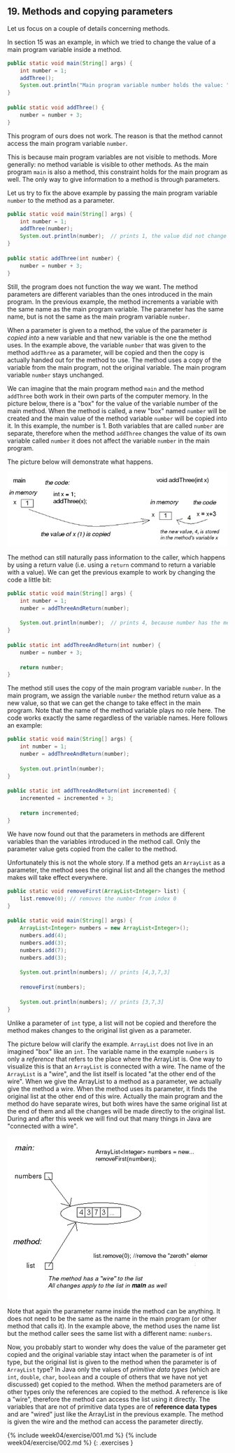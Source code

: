 ## 19. Methods and copying parameters

Let us focus on a couple of details concerning methods.

In section 15 was an example, in which we tried to change the value of a main program variable inside a method.

```java
public static void main(String[] args) {
    int number = 1;
    addThree();
    System.out.println("Main program variable number holds the value: " + number);
}

public static void addThree() {
    number = number + 3;
}
```
  
This program of ours does not work. The reason is that the method cannot access the main program variable `number`.

This is because main program variables are not visible to methods. More generally: no method variable is visible to other methods. As the main program `main` is also a method, this constraint holds for the main program as well. The only way to give information to a method is through parameters.

Let us try to fix the above example by passing the main program variable `number` to the method as a parameter.

```java
public static void main(String[] args) {
    int number = 1;
    addThree(number);
    System.out.println(number);  // prints 1, the value did not change
}

public static addThree(int number) {
    number = number + 3;
}
```
  
Still, the program does not function the way we want. The method parameters are different variables than the ones introduced in the main program. In the previous example, the method increments a variable with the same name as the main program variable. The parameter has the same name, but is not the same as the main program variable `number`.

When a parameter is given to a method, the value of the parameter *is copied into* a new variable and that new variable is the one the method uses. In the example above, the variable `number` that was given to the method `addThree` as a parameter, will be copied and then the copy is actually handed out for the method to use. The method uses a copy of the variable from the main program, not the original variable. The main program variable `number` stays unchanged.

We can imagine that the main program method `main` and the method `addThree` both work in their own parts of the computer memory. In the picture below, there is a "box" for the value of the variable number of the main method. When the method is called, a new "box" named `number` will be created and the main value of the method variable `number` will be copied into it. In this example, the number is 1. Both variables that are called `number` are separate, therefore when the method `addThree` changes the value of its own variable called `number` it does not affect the variable `number` in the main program.

The picture below will demonstrate what happens.

![memory](images/19_copy.png)

The method can still naturally pass information to the caller, which happens by using a return value (i.e. using a `return` command to return a variable with a value). We can get the previous example to work by changing the code a little bit:

```java
public static void main(String[] args) {
    int number = 1;
    number = addThreeAndReturn(number);

    System.out.println(number);  // prints 4, because number has the method return value as its value
}

public static int addThreeAndReturn(int number) {
    number = number + 3;

    return number;
}
```
  
The method still uses the copy of the main program variable `number`. In the main program, we assign the variable `number` the method return value as a new value, so that we can get the change to take effect in the main program. Note that the name of the method variable plays no role here. The code works exactly the same regardless of the variable names. Here follows an example:

```java
public static void main(String[] args) {
    int number = 1;
    number = addThreeAndReturn(number);

    System.out.println(number);
}

public static int addThreeAndReturn(int incremented) {
    incremented = incremented + 3;

    return incremented;
}
```

We have now found out that the parameters in methods are different variables than the variables introduced in the method call. Only the parameter value gets copied from the caller to the method.

Unfortunately this is not the whole story. If a method gets an `ArrayList` as a parameter, the method sees the original list and all the changes the method makes will take effect everywhere.

```java
public static void removeFirst(ArrayList<Integer> list) {
    list.remove(0); // removes the number from index 0
}
  
public static void main(String[] args) {
    ArrayList<Integer> numbers = new ArrayList<Integer>();
    numbers.add(4);
    numbers.add(3);
    numbers.add(7);
    numbers.add(3);

    System.out.println(numbers); // prints [4,3,7,3]

    removeFirst(numbers);

    System.out.println(numbers); // prints [3,7,3]
}
```

Unlike a parameter of `int` type, a list will not be copied and therefore the method makes changes to the original list given as a parameter.

The picture below will clarify the example. `ArrayList` does not live in an imagined "box" like an `int`. The variable name in the example `numbers` is only a *reference* that refers to the place where the ArrayList is. One way to visualize this is that an `ArrayList` is connected with a wire. The name of the `ArrayList` is a "wire", and the list itself is located "at the other end of the wire". When we give the ArrayList to a method as a parameter, we actually give the method a wire. When the method uses its parameter, it finds the original list at the other end of this wire. Actually the main program and the method do have separate wires, but both wires have the same original list at the end of them and all the changes will be made directly to the original list. During and after this week we will find out that many things in Java are "connected with a wire".

![reference](images/19_reference.png)

Note that again the parameter name inside the method can be anything. It does not need to be the same as the name in the main program (or other method that calls it). In the example above, the method uses the name list but the method caller sees the same list with a different name: `numbers`.

Now, you probably start to wonder why does the value of the parameter get copied and the original variable stay intact when the parameter is of int type, but the original list is given to the method when the parameter is of `ArrayList` type? In Java only the values of *primitive data types* (which are `int`, `double`, `char`, `boolean` and a couple of others that we have not yet discussed) get copied to the method. When the method parameters are of other types only the references are copied to the method. A reference is like a "wire", therefore the method can access the list using it directly. The variables that are not of primitive data types are of **reference data types** and are "wired" just like the ArrayList in the previous example. The method is given the wire and the method can access the parameter directly.

{% include week04/exercise/001.md %}
{% include week04/exercise/002.md %}
{: .exercises }